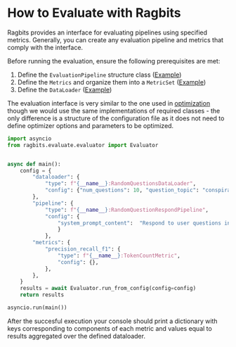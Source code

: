 # How to Evaluate with Ragbits

Ragbits provides an interface for evaluating pipelines using specified metrics. Generally, you can create any evaluation pipeline and metrics that comply with the interface.

Before running the evaluation, ensure the following prerequisites are met:

1. Define the `EvaluationPipeline` structure class ([Example](optimize.md#define-the-optimized-pipeline-structure))
2. Define the `Metrics` and organize them into a `MetricSet` ([Example](optimize.md#define-the-metrics-and-run-the-experiment))
3. Define the `DataLoader` ([Example](optimize.md#define-the-data-loader))

The evaluation interface is very similar to the one used in [optimization](optimize.md) though we would use the same implementations
of required classes - the only difference is a structure of the configuration file as it does not need to define optimizer options and
parameters to be optimized.

```python
import asyncio
from ragbits.evaluate.evaluator import Evaluator


async def main():
    config = {
        "dataloader": {
            "type": f"{__name__}:RandomQuestionsDataLoader",
            "config": {"num_questions": 10, "question_topic": "conspiracy theories"},
        },
        "pipeline": {
            "type": f"{__name__}:RandomQuestionRespondPipeline",
            "config": {
                "system_prompt_content":  "Respond to user questions in as few words as possible"
                }
            },
        "metrics": {
            "precision_recall_f1": {
                "type": f"{__name__}:TokenCountMetric",
                "config": {},
            },
        },
    }
    results = await Evaluator.run_from_config(config=config)
    return results

asyncio.run(main())
```

After the succesful execution your console should print a dictionary with keys corresponding to components of each metric and values
equal to results aggregated over the defined dataloader.